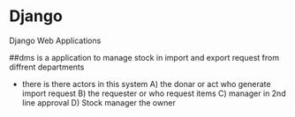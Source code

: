 # Django
Django Web Applications 

##dms
is a application to manage stock in import and export request from diffrent departments
- there is there actors in this system
A) the donar or act who generate import request 
B) the requester or who request items
C) manager in 2nd line approval
D) Stock manager the owner
